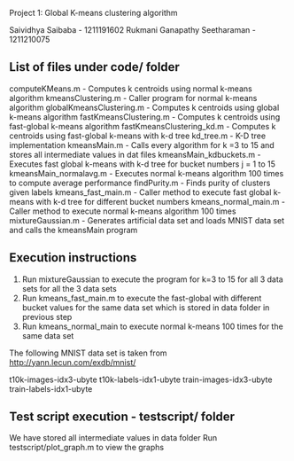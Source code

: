 Project 1: Global K-means clustering algorithm

Saividhya Saibaba - 1211191602
Rukmani Ganapathy Seetharaman - 1211210075

List of files under code/ folder 
---------------------------------

computeKMeans.m           -   Computes k centroids using normal k-means algorithm
kmeansClustering.m        -   Caller program for normal k-means algorithm
globalKmeansClustering.m  -   Computes k centroids using global k-means algorithm
fastKmeansClustering.m    -   Computes k centroids using fast-global k-means algorithm
fastKmeansClustering_kd.m -   Computes k centroids using fast-global k-means with k-d tree 
kd_tree.m                 -   K-D tree implementation
kmeansMain.m              -   Calls every algorithm for k =3 to 15 and stores all intermediate values in dat files
kmeansMain_kdbuckets.m    -   Executes fast global k-means with k-d tree for bucket numbers j = 1 to 15
kmeansMain_normalavg.m    -   Executes normal k-means algorithm 100 times to compute average performance
findPurity.m              -   Finds purity of clusters given labels
kmeans_fast_main.m        -   Caller method to execute fast global k-means with k-d tree for different bucket numbers
kmeans_normal_main.m      -   Caller method to execute normal k-means algorithm 100 times
mixtureGaussian.m         -   Generates artificial data set and loads MNIST data set and calls the kmeansMain program

Execution instructions
-----------------------

1. Run mixtureGaussian to execute the program for k=3 to 15 for all 3 data sets  for all the 3 data sets
2. Run kmeans_fast_main.m to execute the fast-global with different bucket values for the same data set which is stored in data folder in previous step
3. Run kmeans_normal_main to execute normal k-means 100 times for the same data set

The following MNIST data set is taken from http://yann.lecun.com/exdb/mnist/

t10k-images-idx3-ubyte
t10k-labels-idx1-ubyte
train-images-idx3-ubyte
train-labels-idx1-ubyte

Test script execution - testscript/ folder
-------------------------------------

We have stored all intermediate values in data folder
Run testscript/plot_graph.m to view the graphs